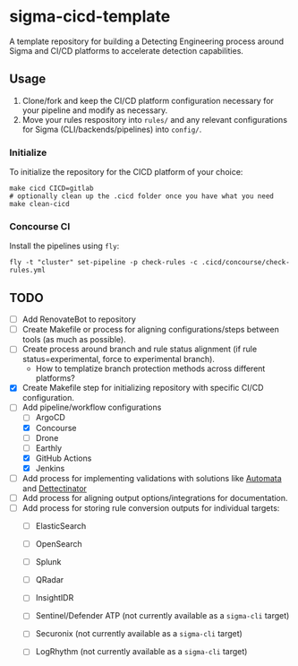 # sigma-cicd-template
A template repository for building a Detecting Engineering process around Sigma and CI/CD platforms to accelerate detection capabilities.

## Usage
1) Clone/fork and keep the CI/CD platform configuration necessary for your pipeline and modify as necessary.
2) Move your rules respository into `rules/` and any relevant configurations for Sigma (CLI/backends/pipelines) into `config/`.

### Initialize
To initialize the repository for the CICD platform of your choice:

```shell
make cicd CICD=gitlab
# optionally clean up the .cicd folder once you have what you need
make clean-cicd
```

### Concourse CI
Install the pipelines using `fly`:

```shell
fly -t "cluster" set-pipeline -p check-rules -c .cicd/concourse/check-rules.yml
```

## TODO
- [ ] Add RenovateBot to repository
- [ ] Create Makefile or process for aligning configurations/steps between tools (as much as possible).
- [ ] Create process around branch and rule status alignment (if rule status=experimental, force to experimental branch).
    - How to templatize branch protection methods across different platforms?
- [x] Create Makefile step for initializing repository with specific CI/CD configuration.
- [ ] Add pipeline/workflow configurations
  - [ ] ArgoCD
  - [x] Concourse
  - [ ] Drone
  - [ ] Earthly
  - [x] GitHub Actions
  - [x] Jenkins
- [ ] Add process for implementing validations with solutions like [Automata](https://github.com/3CORESec/Automata) and [Dettectinator](https://github.com/siriussecurity/dettectinator)
- [ ] Add process for aligning output options/integrations for documentation.
- [ ] Add process for storing rule conversion outputs for individual targets:
  - [ ] ElasticSearch
  - [ ] OpenSearch
  - [ ] Splunk
  - [ ] QRadar
  - [ ] InsightIDR
  - [ ] Sentinel/Defender ATP (not currently available as a `sigma-cli` target)
  - [ ] Securonix (not currently available as a `sigma-cli` target)
  - [ ] LogRhythm (not currently available as a `sigma-cli` target)

